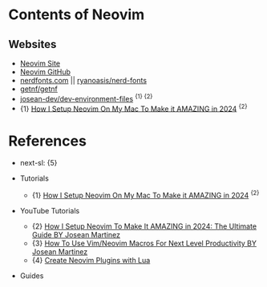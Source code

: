 # Contents of Neovim

## Websites

* [Neovim Site](https://neovim.io/)
* [Neovim GitHub](https://github.com/neovim/neovim)
* [nerdfonts.com](https://www.nerdfonts.com/) || [ryanoasis/nerd-fonts](https://github.com/ryanoasis/nerd-fonts)
* [getnf/getnf](https://github.com/getnf/getnf)
* [josean-dev/dev-environment-files](https://github.com/josean-dev/dev-environment-files) <sup>{1} {2}</sup>
* {1} [How I Setup Neovim On My Mac To Make it AMAZING in 2024](https://www.josean.com/posts/how-to-setup-neovim-2024) <sup>{2}</sup>

# References

* next-sl: {5}

* Tutorials
  * {1} [How I Setup Neovim On My Mac To Make it AMAZING in 2024](https://www.josean.com/posts/how-to-setup-neovim-2024) <sup>{2}</sup>

* YouTube Tutorials
  * {2} [How I Setup Neovim To Make It AMAZING in 2024: The Ultimate Guide BY Josean Martinez](https://www.youtube.com/watch?v=6pAG3BHurdM)
  * {3} [How To Use Vim/Neovim Macros For Next Level Productivity BY Josean Martinez](https://www.youtube.com/watch?v=K4PoBfz3WLA)
  * {4} [Create Neovim Plugins with Lua](https://www.youtube.com/watch?v=wkxtHV1hzEY)

* Guides
